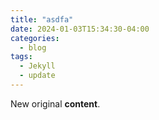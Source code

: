 ```yaml
---
title: "asdfa"
date: 2024-01-03T15:34:30-04:00
categories:
  - blog
tags:
  - Jekyll
  - update
---
```


New original **content**.
